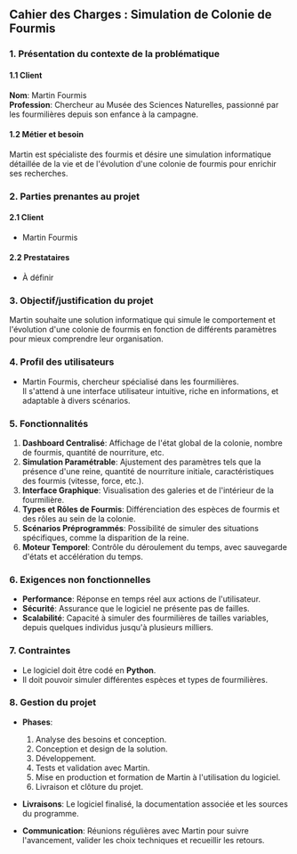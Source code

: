 ## Cahier des Charges : Simulation de Colonie de Fourmis

### 1. Présentation du contexte de la problématique

#### 1.1 Client

**Nom**: Martin Fourmis  
**Profession**: Chercheur au Musée des Sciences Naturelles, passionné par les fourmilières depuis son enfance à la
campagne.

#### 1.2 Métier et besoin

Martin est spécialiste des fourmis et désire une simulation informatique détaillée de la vie et de l'évolution d'une
colonie de fourmis pour enrichir ses recherches.

### 2. Parties prenantes au projet

#### 2.1 Client

- Martin Fourmis

#### 2.2 Prestataires

- À définir

### 3. Objectif/justification du projet

Martin souhaite une solution informatique qui simule le comportement et l'évolution d'une colonie de fourmis en fonction
de différents paramètres pour mieux comprendre leur organisation.

### 4. Profil des utilisateurs

- Martin Fourmis, chercheur spécialisé dans les fourmilières.  
  Il s'attend à une interface utilisateur intuitive, riche en informations, et adaptable à divers scénarios.

### 5. Fonctionnalités

1. **Dashboard Centralisé**: Affichage de l'état global de la colonie, nombre de fourmis, quantité de nourriture, etc.
2. **Simulation Paramétrable**: Ajustement des paramètres tels que la présence d'une reine, quantité de nourriture
   initiale, caractéristiques des fourmis (vitesse, force, etc.).
3. **Interface Graphique**: Visualisation des galeries et de l'intérieur de la fourmilière.
4. **Types et Rôles de Fourmis**: Différenciation des espèces de fourmis et des rôles au sein de la colonie.
5. **Scénarios Préprogrammés**: Possibilité de simuler des situations spécifiques, comme la disparition de la reine.
6. **Moteur Temporel**: Contrôle du déroulement du temps, avec sauvegarde d'états et accélération du temps.

### 6. Exigences non fonctionnelles

- **Performance**: Réponse en temps réel aux actions de l'utilisateur.
- **Sécurité**: Assurance que le logiciel ne présente pas de failles.
- **Scalabilité**: Capacité à simuler des fourmilières de tailles variables, depuis quelques individus jusqu'à plusieurs
  milliers.

### 7. Contraintes

- Le logiciel doit être codé en **Python**.
- Il doit pouvoir simuler différentes espèces et types de fourmilières.

### 8. Gestion du projet

- **Phases**:
    1. Analyse des besoins et conception.
    2. Conception et design de la solution.
    3. Développement.
    4. Tests et validation avec Martin.
    5. Mise en production et formation de Martin à l'utilisation du logiciel.
    6. Livraison et clôture du projet.

- **Livraisons**: Le logiciel finalisé, la documentation associée et les sources du programme.
- **Communication**: Réunions régulières avec Martin pour suivre l'avancement, valider les choix techniques et
  recueillir les retours.